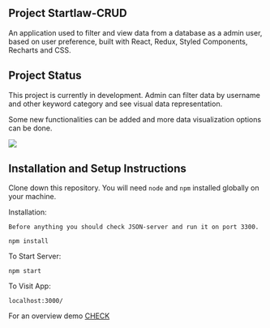 ## Project Startlaw-CRUD

 

An application used to filter and view data from a database as a admin user, based on user preference, built with React, Redux, Styled Components, Recharts and CSS.

## Project Status

This project is currently in development. Admin can filter data by username and other keyword category and see visual data representation.

Some new functionalities can be added and more data visualization options can be done.

  
<img src="https://i.ibb.co/L00k6n0/Captura-de-Tela-2021-05-03-a-s-13-39-02.png">


## Installation and Setup Instructions

Clone down this repository. You will need `node` and `npm` installed globally on your machine.  

Installation:

`Before anything you should check JSON-server and run it on port 3300.`

`npm install`  
 
To Start Server:

`npm start`  

To Visit App:

`localhost:3000/` 

For an overview demo [CHECK](https://victorvalim.github.io/start-law/)
